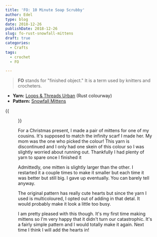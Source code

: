 ```yaml
---
title: 'FO: 10 Minute Soap Scrubby'
author: Edel
type: blog
date: 2018-12-26
publishDate: 2018-12-26
slug: fo-rust-snowfall-mittens
draft: true
categories:
  - Crafts
tags:
  - crochet
  - FO

---
```

> **FO** stands for "finished object." It is a term used by knitters and crocheters.

* **Yarn:** [Loops & Threads Urban]() (Rust colourway)
* **Pattern:** [Snowfall Mittens]()

{{<figure src="" title="Rust Snowfall Mittens">}}

For a Christmas present, I made a pair of mittens for one of my cousins. It's supposed to match the infinity scarf I made her. My mom was the one who picked the colour! This yarn is discontinued and I only had one skein of this colour so I was slightly worried about running out. Thankfully I had plenty of yarn to spare once I finished it

Admittedly, one mitten is slightly larger than the other. I restarted it a couple times to make it smaller but each time it was better but still big. I gave up eventually. You can barely tell anyway.

The original pattern has really cute hearts but since the yarn I used is multicoloured, I opted out of adding in that detal. It would probably make it look a little too busy.

I am pretty pleased with this though. It's my first time making mittens so I'm very happy that it didn't turn our catastrophic. It's a fairly simple pattern and I would totally make it again. Next time I think I will add the hearts in!